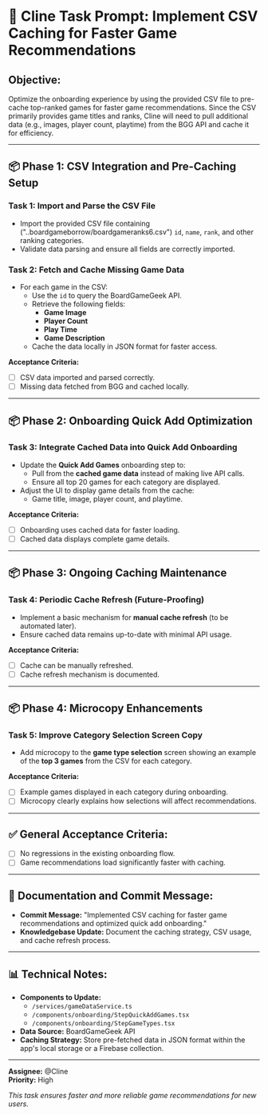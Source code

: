# 🚀 Cline Task Prompt: Implement CSV Caching for Faster Game Recommendations

## **Objective:**
Optimize the onboarding experience by using the provided CSV file to pre-cache top-ranked games for faster game recommendations. Since the CSV primarily provides game titles and ranks, Cline will need to pull additional data (e.g., images, player count, playtime) from the BGG API and cache it for efficiency.

---

## 📦 **Phase 1: CSV Integration and Pre-Caching Setup**

### **Task 1: Import and Parse the CSV File**
- Import the provided CSV file containing ("..boardgameborrow/boardgameranks6.csv") `id`, `name`, `rank`, and other ranking categories.
- Validate data parsing and ensure all fields are correctly imported.

### **Task 2: Fetch and Cache Missing Game Data**
- For each game in the CSV:
   - Use the `id` to query the BoardGameGeek API.
   - Retrieve the following fields:
     - **Game Image**
     - **Player Count**
     - **Play Time**
     - **Game Description**
   - Cache the data locally in JSON format for faster access.

**Acceptance Criteria:**
- [ ] CSV data imported and parsed correctly.
- [ ] Missing data fetched from BGG and cached locally.

---

## 📦 **Phase 2: Onboarding Quick Add Optimization**

### **Task 3: Integrate Cached Data into Quick Add Onboarding**
- Update the **Quick Add Games** onboarding step to:
   - Pull from the **cached game data** instead of making live API calls.
   - Ensure all top 20 games for each category are displayed.
- Adjust the UI to display game details from the cache:
   - Game title, image, player count, and playtime.

**Acceptance Criteria:**
- [ ] Onboarding uses cached data for faster loading.
- [ ] Cached data displays complete game details.

---

## 📦 **Phase 3: Ongoing Caching Maintenance**

### **Task 4: Periodic Cache Refresh (Future-Proofing)**
- Implement a basic mechanism for **manual cache refresh** (to be automated later).
- Ensure cached data remains up-to-date with minimal API usage.

**Acceptance Criteria:**
- [ ] Cache can be manually refreshed.
- [ ] Cache refresh mechanism is documented.

---

## 📦 **Phase 4: Microcopy Enhancements**

### **Task 5: Improve Category Selection Screen Copy**
- Add microcopy to the **game type selection** screen showing an example of the **top 3 games** from the CSV for each category.

**Acceptance Criteria:**
- [ ] Example games displayed in each category during onboarding.
- [ ] Microcopy clearly explains how selections will affect recommendations.

---

## ✅ **General Acceptance Criteria:**
- [ ] No regressions in the existing onboarding flow.
- [ ] Game recommendations load significantly faster with caching.

---

## 📖 **Documentation and Commit Message:**
- **Commit Message:** "Implemented CSV caching for faster game recommendations and optimized quick add onboarding."
- **Knowledgebase Update:** Document the caching strategy, CSV usage, and cache refresh process.

---

## 📊 **Technical Notes:**
- **Components to Update:**
   - `/services/gameDataService.ts`
   - `/components/onboarding/StepQuickAddGames.tsx`
   - `/components/onboarding/StepGameTypes.tsx`
- **Data Source:** BoardGameGeek API
- **Caching Strategy:** Store pre-fetched data in JSON format within the app's local storage or a Firebase collection.

---

**Assignee:** @Cline  
**Priority:** High

_This task ensures faster and more reliable game recommendations for new users._

